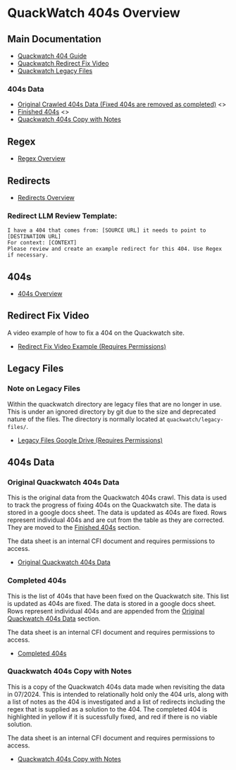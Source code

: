 # QuackWatch 404s Overview

## Main Documentation
- [Quackwatch 404 Guide](/404s/quackwatch/documentation/quackwatch-404-guide.md)
- [Quackwatch Redirect Fix Video](#redirect-fix-video)
- [Quackwatch Legacy Files](#legacy-files)

### 404s Data

- [Original Crawled 404s Data (Fixed 404s are removed as completed)](#original-quackwatch-404s-data) <> <!-- TODO: Add link -->
- [Finished 404s](#completed-404s) <> <!-- TODO: Add link -->
- [Quackwatch 404s Copy with Notes](#redirect-404s-copy-with-notes) <!-- TODO: Add link -->

## Regex
- [Regex Overview](/quackwatch/regex/regex-overview.md)

## Redirects

- [Redirects Overview](/quackwatch/redirects/redirects-overview.md)

### Redirect LLM Review Template:

    I have a 404 that comes from: [SOURCE URL] it needs to point to [DESTINATION URL]
    For context: [CONTEXT]
    Please review and create an example redirect for this 404. Use Regex if necessary.

## 404s

- [404s Overview](/quackwatch/404s/404s-overview.md)

## Redirect Fix Video

A video example of how to fix a 404 on the Quackwatch site.

- [Redirect Fix Video Example (Requires Permissions)](https://drive.google.com/file/d/1wfktM1yaJRyND7S7E8enoQVc-sDENM-1/view?usp=drive_link)

## Legacy Files

### Note on Legacy Files

Within the quackwatch directory are legacy files that are no longer in use. This is under an ignored directory by git due to the size and deprecated nature of the files. The directory is normally located at `quackwatch/legacy-files/`.

- [Legacy Files Google Drive (Requires Permissions)](https://drive.google.com/drive/folders/1WODGzed-Lv-3Lg3m%5C_Ujzp0F-lpE4q-zu?usp=drive%5C_link)

## 404s Data

### Original Quackwatch 404s Data

This is the original data from the Quackwatch 404s crawl. This data is used to track the progress of fixing 404s on the Quackwatch site. The data is stored in a google docs sheet. The data is updated as 404s are fixed. Rows represent individual 404s and are cut from the table as they are corrected. They are moved to the [Finished 404s](#completed-404s) section.

The data sheet is an internal CFI document and requires permissions to access.

- [Original Quackwatch 404s Data](https://docs.google.com/spreadsheets/d/1VPG1GDFP6bXBrsuSP8o0iuZV6ty7sk_3VL_5LNm7pOs/edit?gid=1349576438)

### Completed 404s

This is the list of 404s that have been fixed on the Quackwatch site. This list is updated as 404s are fixed. The data is stored in a google docs sheet. Rows represent individual 404s and are appended from the [Original Quackwatch 404s Data](#original-quackwatch-404s-data) section.

The data sheet is an internal CFI document and requires permissions to access.

- [Completed 404s](https://docs.google.com/spreadsheets/d/1VPG1GDFP6bXBrsuSP8o0iuZV6ty7sk_3VL_5LNm7pOs/edit?gid=328541841)

### Quackwatch 404s Copy with Notes

This is a copy of the Quackwatch 404s data made when revisiting the data in 07/2024. This is intended to relationally hold only the 404 urls, along with a list of notes as the 404 is investigated and a list of redirects including the regex that is supplied as a solution to the 404. The completed 404 is highlighted in yellow if it is sucessfully fixed, and red if there is no viable solution.

The data sheet is an internal CFI document and requires permissions to access.

- [Quackwatch 404s Copy with Notes](https://docs.google.com/spreadsheets/d/1VPG1GDFP6bXBrsuSP8o0iuZV6ty7sk_3VL_5LNm7pOs/edit?gid=1794044567)